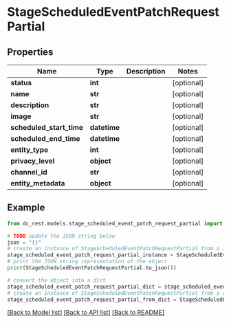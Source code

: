 # StageScheduledEventPatchRequestPartial


## Properties

Name | Type | Description | Notes
------------ | ------------- | ------------- | -------------
**status** | **int** |  | [optional] 
**name** | **str** |  | [optional] 
**description** | **str** |  | [optional] 
**image** | **str** |  | [optional] 
**scheduled_start_time** | **datetime** |  | [optional] 
**scheduled_end_time** | **datetime** |  | [optional] 
**entity_type** | **int** |  | [optional] 
**privacy_level** | **object** |  | [optional] 
**channel_id** | **str** |  | [optional] 
**entity_metadata** | **object** |  | [optional] 

## Example

```python
from dc_rest.models.stage_scheduled_event_patch_request_partial import StageScheduledEventPatchRequestPartial

# TODO update the JSON string below
json = "{}"
# create an instance of StageScheduledEventPatchRequestPartial from a JSON string
stage_scheduled_event_patch_request_partial_instance = StageScheduledEventPatchRequestPartial.from_json(json)
# print the JSON string representation of the object
print(StageScheduledEventPatchRequestPartial.to_json())

# convert the object into a dict
stage_scheduled_event_patch_request_partial_dict = stage_scheduled_event_patch_request_partial_instance.to_dict()
# create an instance of StageScheduledEventPatchRequestPartial from a dict
stage_scheduled_event_patch_request_partial_from_dict = StageScheduledEventPatchRequestPartial.from_dict(stage_scheduled_event_patch_request_partial_dict)
```
[[Back to Model list]](../README.md#documentation-for-models) [[Back to API list]](../README.md#documentation-for-api-endpoints) [[Back to README]](../README.md)



